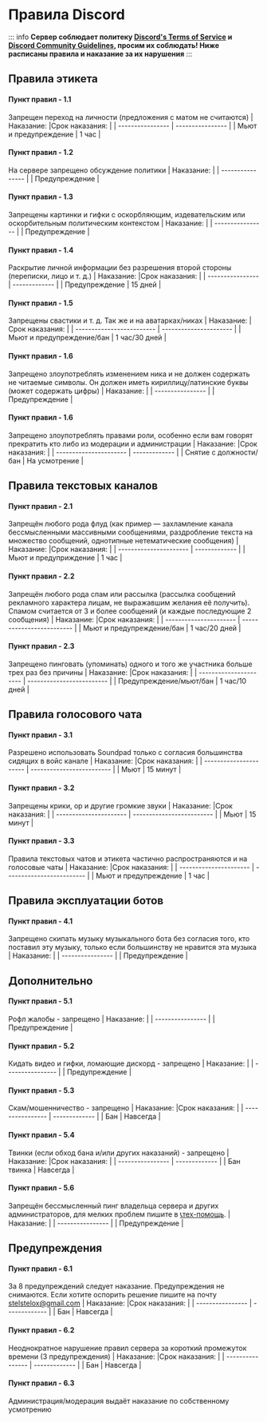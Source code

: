 # Правила Discord

::: info
**Сервер соблюдает политеку [Discord's Terms of Service](https://discord.com/terms) и [Discord Community Guidelines](https://discord.com/guidelines), просим их соблюдать! Ниже расписаны правила и наказание за их нарушения** 
:::

## Правила этикета

#### Пункт правил - 1.1
Запрещен переход на личности (предложения с  матом не считаются)
| Наказание:            |Срок наказания:    |
| ----------------      | ----------------  |
| Мьют и предупреждение | 1 час             |

#### Пункт правил - 1.2
На сервере запрещено обсуждение политики
| Наказание:       |
| ---------------- |
| Предупреждение   |

#### Пункт правил - 1.3
Запрещены картинки и гифки с оскорбляющим, издевательским или оскорбительным политическим контекстом
| Наказание:       |
| ---------------- |
| Предупреждение   |

#### Пункт правил - 1.4
Раскрытие личной информации без разрешения второй стороны (переписки, лицо и т. д.)
| Наказание:            |Срок наказания: |
| ----------------      | -------------  |
| Предупреждение        | 15 дней        |

#### Пункт правил - 1.5
Запрещены свастики и т. д. Так же и на аватарках/никах
| Наказание:                |Срок наказания:          |
| ------------------------- | ----------------------  |
| Мьют и предупреждение/бан | 1 час/30 дней           |

#### Пункт правил - 1.6
Запрещено злоупотреблять изменением ника и не должен содержать не читаемые символы. Он должен иметь кириллицу/латинские буквы (может содержать цифры)
| Наказание:       |
| ---------------- |
| Предупреждение   |

#### Пункт правил - 1.6
Запрещено злоупотреблять правами роли, особенно если вам говорят прекратить кто либо из модерации и администрации
| Наказание:             |Срок наказания: |
| ---------------------- | -------------  |
| Снятие с должности/бан | На усмотрение  |


## Правила текстовых каналов

#### Пункт правил - 2.1
Запрещён любого рода флуд (как пример — захламление канала бессмысленными массивными сообщениями, раздробление текста на множество сообщений, однотипные нетематические сообщения)
| Наказание:             |Срок наказания: |
| ---------------------- | -------------  |
| Мьют и предуприждение  | 1 час          |

#### Пункт правил - 2.2
Запрещён любого рода спам или рассылка (рассылка сообщений рекламного характера лицам, не выражавшим желания её получить). Спамом считается от 3 и более сообщений (и каждые последующие 2 сообщения)
| Наказание:                |Срок наказания:            |
| ----------------------    | ------------------------- |
| Мьют и предупреждение/бан | 1 час/20 дней             |

#### Пункт правил - 2.3
Запрещено пинговать (упоминать) одного и того же участника больше трех раз без причины
| Наказание:                |Срок наказания:            |
| ----------------------    | ------------------------- |
| Предупреждение/мьют/бан   | 1 час/10 дней             |

## Правила голосового чата

#### Пункт правил - 3.1
Разрешено использовать Soundpad только с согласия большинства сидящих в войс канале
| Наказание:                |Срок наказания:            |
| ----------------------    | ------------------------- |
| Мьют                      | 15 минут                  |

#### Пункт правил - 3.2
Запрещены крики, ор и другие громкие звуки
| Наказание:                |Срок наказания:            |
| ----------------------    | ------------------------- |
| Мьют                      | 15 минут                  |

#### Пункт правил - 3.3
Правила текстовых чатов и этикета частично распространяются и на голосовые чаты
| Наказание:                |Срок наказания:            |
| ----------------------    | ------------------------- |
| Мьют и предупреждение     | 1 час                     |

## Правила эксплуатации ботов

#### Пункт правил - 4.1
Запрещено скипать музыку музыкального бота без согласия того, кто поставил эту музыку, только если большинству не нравится эта музыка
| Наказание:       |
| ---------------- |
| Предупреждение   |

## Дополнительно

#### Пункт правил - 5.1
Рофл жалобы - запрещено
| Наказание:       |
| ---------------- |
| Предупреждение   |

#### Пункт правил - 5.2
Кидать видео и гифки, ломающие дискорд - запрещено
| Наказание:       |
| ---------------- |
| Предупреждение   |

#### Пункт правил - 5.3
Скам/мошенничество - запрещено
| Наказание:            |Срок наказания: |
| ----------------      | -------------  |
| Бан                   | Навсегда       |

#### Пункт правил - 5.4
Твинки (если обход бана и/или других наказаний) - запрещено
| Наказание:            |Срок наказания: |
| ----------------      | -------------  |
| Бан твинка            | Навсегда       |

#### Пункт правил - 5.6
Запрещён бессмысленный пинг владельца сервера и других администраторов, для мелких проблем пишите в ⁠[📞тех-помощь](https://discord.com/channels/1178798145476501544/1178920940550234122).
| Наказание:       |
| ---------------- |
| Предупреждение   |


## Предупреждения

#### Пункт правил - 6.1
За 8 предупреждений следует наказание. Предупреждения не снимаются. Если хотите оспорить решение пишите на почту stelstelox@gmail.com
| Наказание:       |Срок наказания: |
| ---------------- | -------------  |
| Бан              | Навсегда       |

#### Пункт правил - 6.2
Неоднократное нарушение правил сервера за короткий промежуток времени (3 предупреждения)
| Наказание:       |Срок наказания: |
| ---------------- | -------------  |
| Бан              | Навсегда       |

#### Пункт правил - 6.3
Администрация/модерация выдаёт наказание по собственному усмотрению